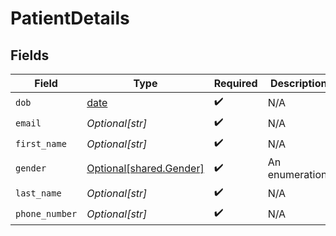 # PatientDetails


## Fields

| Field                                                                | Type                                                                 | Required                                                             | Description                                                          |
| -------------------------------------------------------------------- | -------------------------------------------------------------------- | -------------------------------------------------------------------- | -------------------------------------------------------------------- |
| `dob`                                                                | [date](https://docs.python.org/3/library/datetime.html#date-objects) | :heavy_check_mark:                                                   | N/A                                                                  |
| `email`                                                              | *Optional[str]*                                                      | :heavy_check_mark:                                                   | N/A                                                                  |
| `first_name`                                                         | *Optional[str]*                                                      | :heavy_check_mark:                                                   | N/A                                                                  |
| `gender`                                                             | [Optional[shared.Gender]](undefined/models/shared/gender.md)         | :heavy_check_mark:                                                   | An enumeration.                                                      |
| `last_name`                                                          | *Optional[str]*                                                      | :heavy_check_mark:                                                   | N/A                                                                  |
| `phone_number`                                                       | *Optional[str]*                                                      | :heavy_check_mark:                                                   | N/A                                                                  |